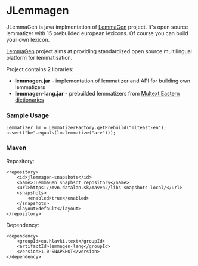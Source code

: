 # JLemmagen

JLemmaGen is java implmentation of [LemmaGen][lemmagen] project. It's open source lemmatizer with 15 prebuilded european lexicons.
Of course you can build your own lexicon.

[LemmaGen][lemmagen] project aims at providing standardized open source multilingual platform for lemmatisation.

Project contains 2 libraries:

*    **lemmagen.jar** - implementation of lemmatizer and API for building own lemmatizers
*    **lemmagen-lang.jar** - prebuilded lemmatizers from [Multext Eastern dictionaries][multeast]

### Sample Usage
    Lemmatizer lm = LemmatizerFactory.getPrebuild("mlteast-en");
    assert("be".equals(lm.lemmatize("are")));

### Maven
Repository:

    <repository>
        <id>jlemmagen-snapshots</id>
        <name>JLemmaGen snaphsot repository</name>
        <url>https://mvn.datalan.sk/maven2/libs-snapshots-local/</url>
        <snapshots>
            <enabled>true</enabled>
        </snapshots>
        <layout>default</layout>
    </repository>

Dependency:

    <dependency>
        <groupId>eu.hlavki.text</groupId>
        <artifactId>lemmagen-lang</groupId>
        <version>1.0-SNAPSHOT</version>
    </dependency>

[lemmagen]: http://lemmatise.ijs.si/Software/Version3
[multeast]: http://nl.ijs.si/ME/V4/
